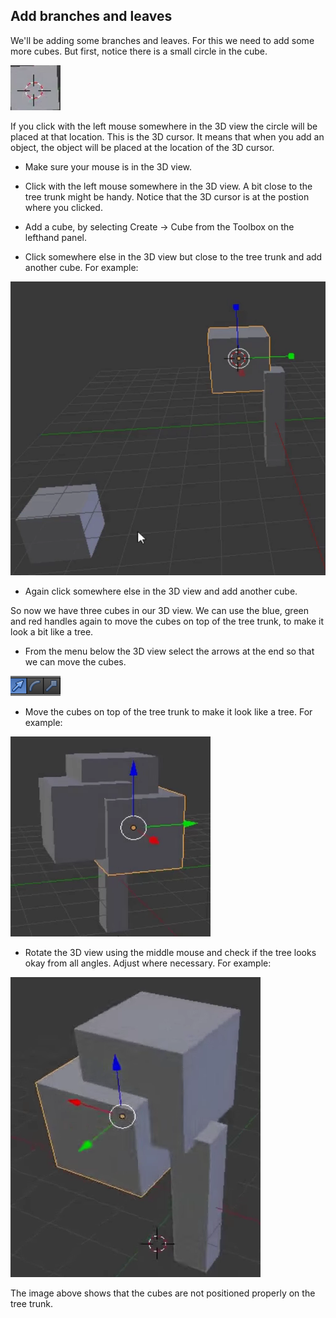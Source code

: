 ## Add branches and leaves

We'll be adding some branches and leaves. For this we need to add some more cubes. But first, notice there is a small circle in the cube.

![3D cursor](images/blender-3d-cursor.png)

If you click with the left mouse somewhere in the 3D view the circle will be placed at that location. This is the 3D cursor. It means that when you add an object, the object will be placed at the location of the 3D cursor.

+ Make sure your mouse is in the 3D view.

+ Click with the left mouse somewhere in the 3D view. A bit close to the tree trunk might be handy. Notice that the 3D cursor is at the postion where you clicked.

+ Add a cube, by selecting Create -> Cube from the Toolbox on the lefthand panel.

+ Click somewhere else in the 3D view but close to the tree trunk and add another cube. For example:

![Blender 2 cubes](images/blender-2-cubes.png)

+ Again click somewhere else in the 3D view and add another cube.

So now we have three cubes in our 3D view. We can use the blue, green and red handles again to move the cubes on top of the tree trunk, to make it look a bit like a tree.

+ From the menu below the 3D view select the arrows at the end so that we can move the cubes.

![Handles](images/blender-handles-menu-1.png)

+ Move the cubes on top of the tree trunk to make it look like a tree. For example:

![Blender tree](images/blender-tree-1.png)

+ Rotate the 3D view using the middle mouse and check if the tree looks okay from all angles. Adjust where necessary. For example:

![Blender tree](images/blender-tree-2.png)

The image above shows that the cubes are not positioned properly on the tree trunk. 
